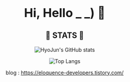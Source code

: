 ### <div align=center><h1>Hi, Hello _ _) 👋</h1></div>
<div align=center><h2>  🐧 STATS 🐧  </h2></div>
<div align=center> 
  <p>

![HyoJun's GitHub stats](https://github-readme-stats.vercel.app/api?username=hyojunahn111&show_icons=true&theme=gruvbox)

![Top Langs](https://github-readme-stats.vercel.app/api/top-langs/?username=hyojunahn111&layout=compact&theme=gruvbox)

blog : https://eloquence-developers.tistory.com/
  <p>
</div>
<!--
**hyojunahn111/hyojunahn111** is a ✨ _special_ ✨ repository because its `README.md` (this file) appears on your GitHub profile.

Here are some ideas to get you started:

- 🔭 I’m currently working on ...
- 🌱 I’m currently learning ...
- 👯 I’m looking to collaborate on ...
- 🤔 I’m looking for help with ...
- 💬 Ask me about ...
- 📫 How to reach me: ...
- 😄 Pronouns: ...
- ⚡ Fun fact: ...
-->
